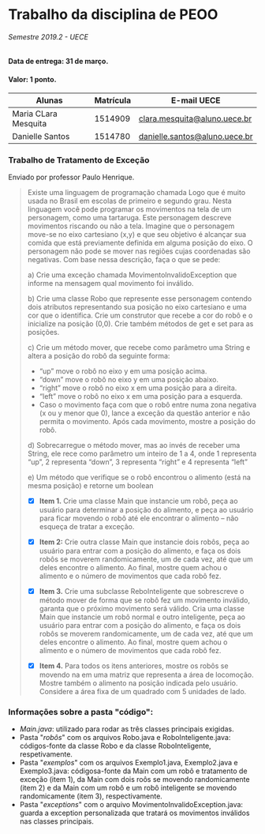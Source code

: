# Trabalho da disciplina de PEOO
###### Semestre 2019.2 - UECE

#### **Data de entrega:** 31 de março.
#### Valor: 1 ponto.

|   Alunas             | Matrícula |   E-mail UECE                 |
|----------------------|-----------|-------------------------------|
| Maria CLara Mesquita |  1514909  |  clara.mesquita@aluno.uece.br |
| Danielle Santos      |  1514780  | danielle.santos@aluno.uece.br |

### Trabalho de Tratamento de Exceção 
Enviado por professor Paulo Henrique.

>Existe uma linguagem de programação chamada Logo que é muito usada no Brasil em escolas de primeiro e segundo grau. Nesta linguagem você pode programar os movimentos na tela de um personagem, como uma tartaruga. Este personagem descreve movimentos riscando ou não a tela. Imagine que o personagem move-se no eixo cartesiano (x,y) e que seu objetivo é alcançar sua comida que está previamente definida em alguma posição do eixo. O personagem não pode se mover nas regiões cujas coordenadas são negativas. Com base nessa descrição, faça o que se pede:
>
>a) Crie uma exceção chamada MovimentoInvalidoException que informe na mensagem qual movimento foi inválido.
>
>b) Crie uma classe Robo que represente esse personagem contendo dois atributos representando sua posição no eixo cartesiano e uma cor que o identifica. Crie um construtor que recebe a cor do robô e o inicialize na posição (0,0). Crie também métodos de get e set para as posições.
>
>c) Crie um método mover, que recebe como parâmetro uma String e altera a posição do robô da seguinte forma:
>
>- “up” move o robô no eixo y em uma posição acima.
>- “down” move o robô no eixo y em uma posição abaixo.
>- “right” move o robô no eixo x em uma posição para a direita.
>- “left” move o robô no eixo x em uma posição para a esquerda.
>- Caso o movimento faça com que o robô entre numa zona negativa (x ou y menor que 0), lance a exceção da questão anterior e não permita o movimento. Após cada movimento, mostre a posição do robô.
>
>d) Sobrecarregue o método mover, mas ao invés de receber uma String, ele rece como parâmetro um inteiro de 1 a 4, onde 1 representa “up”, 2 representa “down”, 3 representa “right” e 4 representa “left”
>
>e) Um método que verifique se o robô encontrou o alimento (está na mesma posição) e retorne um boolean
>
> - [x] **Item 1.** Crie uma classe Main que instancie um robô, peça ao usuário para determinar a posição do alimento, e peça ao usuário para ficar movendo o robô até ele encontrar o alimento – não esqueça de tratar a exceção.
>
> - [x] **Item 2:** Crie outra classe Main que instancie dois robôs, peça ao usuário para entrar com a posição do alimento, e faça os dois robôs se moverem randomicamente, um de cada vez, até que um deles encontre o alimento. Ao final, mostre quem achou o alimento e o número de movimentos que cada robô fez.
>
> - [x] **Item 3.** Crie uma subclasse ReboInteligente que sobrescreve o método mover de forma que se robô fez um movimento inválido, garanta que o próximo movimento será válido. Cria uma classe Main que instancie um robô normal e outro inteligente, peça ao usuário para entrar com a posição do alimento, e faça os dois robôs se moverem randomicamente, um de cada vez, até que um deles encontre o alimento. Ao final, mostre quem achou o alimento e o número de movimentos que cada robô fez.
>
> - [x] **Item 4.** Para todos os itens anteriores, mostre os robôs se movendo na em uma matriz que representa a área de locomoção. Mostre também o alimento na posição indicada pelo usuário. Considere a área fixa de um quadrado com 5 unidades de lado.

### Informações sobre a pasta "código":
- *Main.java*: utilizado para rodar as três classes principais exigidas.
- Pasta "*robôs*" com os arquivos Robo.java e RoboInteligente.java: códigos-fonte da classe Robo e da classe RoboInteligente, respetivamente. 
- Pasta "*exemplos*" com os arquivos Exemplo1.java, Exemplo2.java e Exemplo3.java: códigosa-fonte da Main com um robô e tratamento de exceção (item 1), da Main com dois roôs se movendo randomicamente (item 2) e da Main com um robô e um robô inteligente se movendo randomicamente (item 3), respectivamente.
- Pasta "*exceptions*" com o arquivo MovimentoInvalidoException.java: guarda a exception personalizada que tratará os movimentos inválidos nas classes principais.
